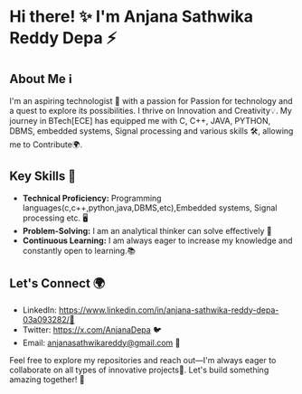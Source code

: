 # Hi there! ✨ I'm Anjana Sathwika Reddy Depa ⚡️

## About Me ℹ️
I'm an aspiring technologist 🚀 with a passion for Passion for technology and a quest to explore its possibilities. I thrive on Innovation and Creativity💡. My journey in BTech[ECE] has equipped me with C, C++, JAVA, PYTHON, DBMS, embedded systems, Signal processing and various skills 🛠️, allowing me to Contribute🌍.

## Key Skills 🔧
- **Technical Proficiency:** Programming languages(c,c++,python,java,DBMS,etc),Embedded systems, Signal processing etc. 🖥️
- **Problem-Solving:** I am an analytical thinker can solve effectively 🧩
- **Continuous Learning:** I am always eager to increase my knowledge and constantly open to learning.📚

## Let's Connect 🌍
- LinkedIn: https://www.linkedin.com/in/anjana-sathwika-reddy-depa-03a093282/📎
- Twitter: https://x.com/AnjanaDepa 🐦
- Email: anjanasathwikareddy@gmail.com 📧

Feel free to explore my repositories and reach out—I'm always eager to collaborate on all types of innovative projects🌈. Let's build something amazing together! 🚀
